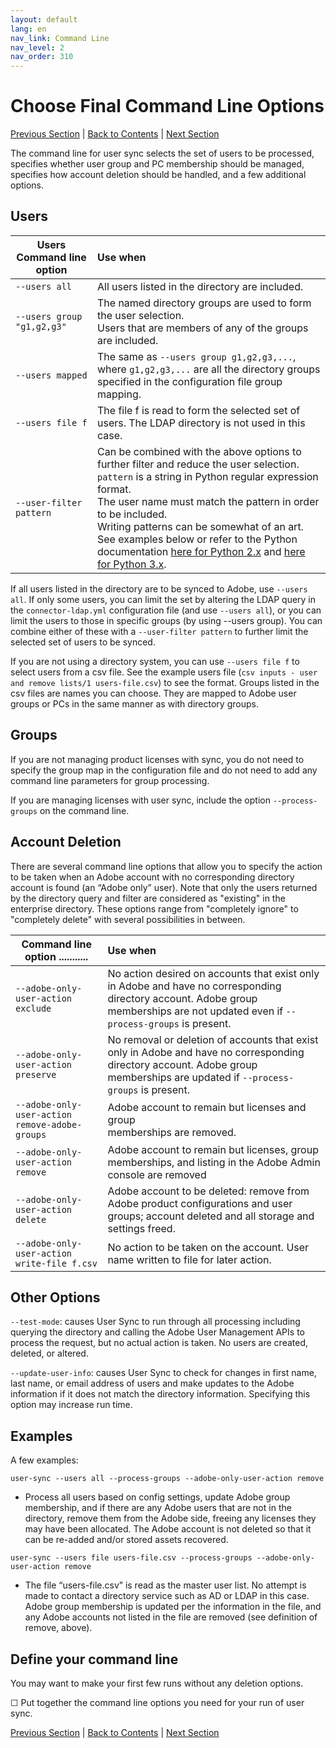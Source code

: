 ```yaml
---
layout: default
lang: en
nav_link: Command Line
nav_level: 2
nav_order: 310
---
```


# Choose Final Command Line Options

[Previous Section](monitoring.md) \| [Back to Contents](index.md) \|  [Next Section](scheduling.md)

The command line for user sync selects the set of users to be processed, specifies whether user group and PC membership should be managed, specifies how account deletion should be handled, and a few additional options.

## Users


| Users Command line option  | Use when           |
| ------------- |:-------------| 
|   `--users all` |    All users listed in the directory are included.  |
|   `--users group "g1,g2,g3"`  |    The named directory groups are used to form the user selection. <br>Users that are members of any of the groups are included.  |
|   `--users mapped`  |    The same as `--users group g1,g2,g3,...`, where `g1,g2,g3,...` are all the directory groups specified in the configuration file group mapping.|
|   `--users file f`  |    The file f is read to form the selected set of users.  The LDAP directory is not used in this case. |
|   `--user-filter pattern`    |  Can be combined with the above options to further filter and reduce the user selection. <br>`pattern` is a string in Python regular expression format.  <br>The user name must match the pattern in order to be included.  <br>Writing patterns can be somewhat of an art.  See examples below or refer to the Python documentation [here for Python 2.x](https://docs.python.org/2/library/re.html) and [here for Python 3.x](https://docs.python.org/3/library/re.html). |


If all users listed in the directory are to be synced to Adobe, use `--users all`.  If only some users, you can limit the set by altering the LDAP query in the `connector-ldap.yml` configuration file (and use `--users all`), or you can limit the users to those in specific groups (by using --users group).  You can combine either of these with a `--user-filter pattern` to further limit the selected set of users to be synced.

If you are not using a directory system, you can use `--users file f` to select users from a csv file.  See the example users file (`csv inputs - user and remove lists/1 users-file.csv`) to see the format.  Groups listed in the csv files are names you can choose.  They are mapped to Adobe user groups or PCs in the same manner as with directory groups.

## Groups

If you are not managing product licenses with sync, you do not need to specify the group map in the configuration file and do not need to add any command line parameters for group processing.

If you are managing licenses with user sync, include the option `--process-groups` on the command line.


## Account Deletion


There are several command line options that allow you to specify the action to be taken when an Adobe account with no corresponding directory account is found (an “Adobe only” user).
Note that only the users returned by the directory query and filter are considered as "existing" in the enterprise directory.  These options range from "completely ignore" to "completely delete" with several possibilities in between.



| Command line option       ...........| Use when           |
| ------------- |:-------------| 
|   `--adobe-only-user-action exclude`                        |  No action desired on accounts that exist only in Adobe and have no corresponding directory account. Adobe group memberships are not updated even if `--process-groups` is present. |
|   `--adobe-only-user-action preserve`                        |  No removal or deletion of accounts that exist only in Adobe and have no corresponding directory account. Adobe group memberships are updated if `--process-groups` is present. |
|   `--adobe-only-user-action remove-adobe-groups` |    Adobe account to remain but licenses and group <br>memberships are removed.  |
|   `--adobe-only-user-action remove`  |    Adobe account to remain but licenses, group memberships, and listing in the Adobe Admin console are removed   |
|   `--adobe-only-user-action delete`  |    Adobe account to be deleted: remove from<br>Adobe product configurations and user groups; account deleted and all storage and settings freed. |
|   `--adobe-only-user-action write-file f.csv`    |  No action to be taken on the account.  User name written to file for later action. |




## Other Options

`--test-mode`:  causes User Sync to run through all processing including querying the directory and calling the Adobe User Management APIs to process the request, but no actual action is taken.  No users are created, deleted, or altered.

`--update-user-info`: causes User Sync to check for changes in first name, last name, or email address of users and make updates to the Adobe information if it does not match the directory information.  Specifying this option may increase run time.


## Examples

A few examples:

`user-sync --users all --process-groups --adobe-only-user-action remove`

- Process all users based on config settings, update Adobe group membership, and if there are any Adobe users that are not in the directory, remove them from the Adobe side, freeing any licenses they may have been allocated.  The Adobe account is not deleted so that it can be re-added and/or stored assets recovered.
    
`user-sync --users file users-file.csv --process-groups --adobe-only-user-action remove`

- The file “users-file.csv” is read as the master user list. No attempt is made to contact a directory service such as AD or LDAP in this case.  Adobe group membership is updated per the information in the file, and any Adobe accounts not listed in the file are removed (see definition of remove, above).

## Define your command line

You may want to make your first few runs without any deletion options.

&#9744;  Put together the command line options you need for your run of user sync.


[Previous Section](monitoring.md) \| [Back to Contents](index.md) \|  [Next Section](scheduling.md)
